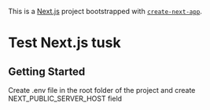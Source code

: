 This is a [Next.js](https://nextjs.org) project bootstrapped with [`create-next-app`](https://nextjs.org/docs/app/api-reference/cli/create-next-app).

# Test Next.js tusk

## Getting Started

Create .env file in the root folder of the project and create NEXT_PUBLIC_SERVER_HOST field
